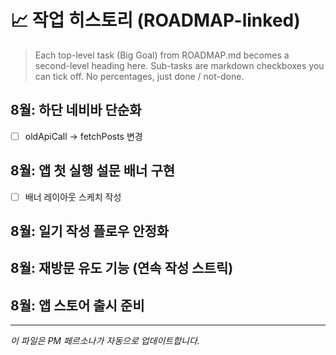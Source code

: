 # 📈 작업 히스토리 (ROADMAP-linked)

> Each top-level task (Big Goal) from ROADMAP.md becomes a second-level heading here.
> Sub-tasks are markdown checkboxes you can tick off. No percentages, just done / not-done.

## 8월: 하단 네비바 단순화
- [ ] oldApiCall → fetchPosts 변경

## 8월: 앱 첫 실행 설문 배너 구현
- [ ] 배너 레이아웃 스케치 작성

## 8월: 일기 작성 플로우 안정화

## 8월: 재방문 유도 기능 (연속 작성 스트릭)

## 8월: 앱 스토어 출시 준비

---
_이 파일은 PM 페르소나가 자동으로 업데이트합니다._